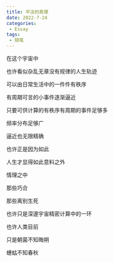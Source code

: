 ```yaml
---
title: 平淡的真理
date: 2022-7-24
categories:
 - Essay
tags:
 - 随笔
---
```


在这个宇宙中

也许看似杂乱无章没有规律的人生轨迹

可以由日常生活中的一件件有秩序

有周期可言的小事件逐渐逼近

只要可供计算的有秩序有周期的事件足够多

频率分布足够广

逼近也无限精确

也许正是因为如此

人生才显得如此意料之外

情理之中

那些巧合

那些离别生死

也许只是深邃宇宙精密计算中的一环

也许人类目前

只是朝菌不知晦朔

蟪蛄不知春秋
